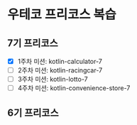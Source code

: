 # 우테코 프리코스 복습

## 7기 프리코스

- [x] 1주차 미션: kotlin-calculator-7
- [ ] 2주차 미션: kotlin-racingcar-7
- [ ] 3주차 미션: kotlin-lotto-7
- [ ] 4주차 미션: kotlin-convenience-store-7

## 6기 프리코스